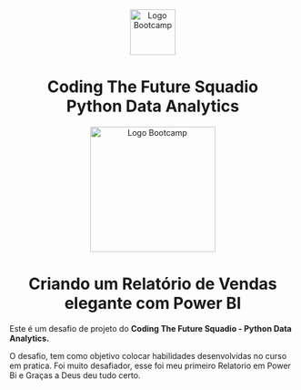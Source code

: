 <div align="center">
<img src="https://hermes.digitalinnovation.one/assets/diome/logo-full.svg" alt="Logo Bootcamp" width="80">
<h1>Coding The Future Squadio <br>  Python Data Analytics</h1>
<img src="https://hermes.dio.me/tracks/0136518c-68d6-4198-bdbe-6d982c3a1261.png" alt="Logo Bootcamp" width="220">
</div>
 
 <h1 align="center"> Criando um Relatório de Vendas elegante com Power BI </h1>

Este é um desafio de projeto do **Coding The Future Squadio - Python Data Analytics.** 

O desafio, tem como objetivo colocar habilidades desenvolvidas no curso em pratica.
Foi muito desafiador, esse foi meu primeiro Relatorio em Power Bi e Graças a Deus deu tudo certo.
